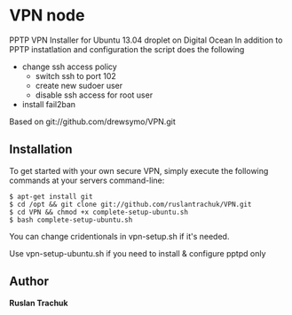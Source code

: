 # VPN node 

PPTP VPN Installer for Ubuntu 13.04 droplet on Digital Ocean
In addition to PPTP instatlation and configuration the script does the following
- change ssh access policy 
	- switch ssh to port 102
	- create new sudoer user 
	- disable ssh access for root user
- install fail2ban

Based on git://github.com/drewsymo/VPN.git

## Installation

To get started with your own secure VPN, simply execute the following commands at your servers command-line:

	$ apt-get install git
	$ cd /opt && git clone git://github.com/ruslantrachuk/VPN.git
	$ cd VPN && chmod +x complete-setup-ubuntu.sh
	$ bash complete-setup-ubuntu.sh

You can change cridentionals in vpn-setup.sh if it's needed.

Use vpn-setup-ubuntu.sh if you need to install & configure pptpd only

## Author

**Ruslan Trachuk**

